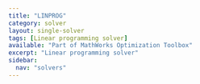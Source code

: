 ```yaml
---
title: "LINPROG"
category: solver
layout: single-solver
tags: [Linear programming solver]
available: "Part of MathWorks Optimization Toolbox"
excerpt: "Linear programming solver"
sidebar:
  nav: "solvers"
---
```

